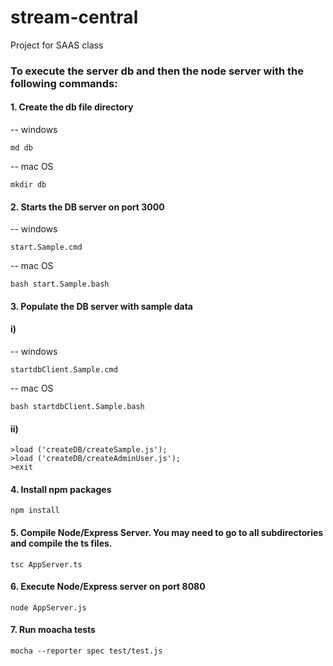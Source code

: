 # stream-central
Project for SAAS class

### To execute the server db and then the node server with the following commands:

#### 1. Create the db file directory
-- windows
```
md db
```


-- mac OS

```
mkdir db
```


#### 2. Starts the DB server on port 3000
-- windows
```
start.Sample.cmd
```


-- mac OS

```
bash start.Sample.bash
```

#### 3. Populate the DB server with sample data
#### i)
-- windows
```
startdbClient.Sample.cmd 
```

-- mac OS

```
bash startdbClient.Sample.bash
```

#### ii)
```
>load ('createDB/createSample.js');
>load ('createDB/createAdminUser.js');
>exit
```

#### 4. Install npm packages
```
npm install
```

#### 5. Compile Node/Express Server.  You may need to go to all subdirectories and compile the ts files.
```
tsc AppServer.ts
```

#### 6. Execute Node/Express server on port 8080
```
node AppServer.js
```


#### 7. Run moacha tests
```
mocha --reporter spec test/test.js
```